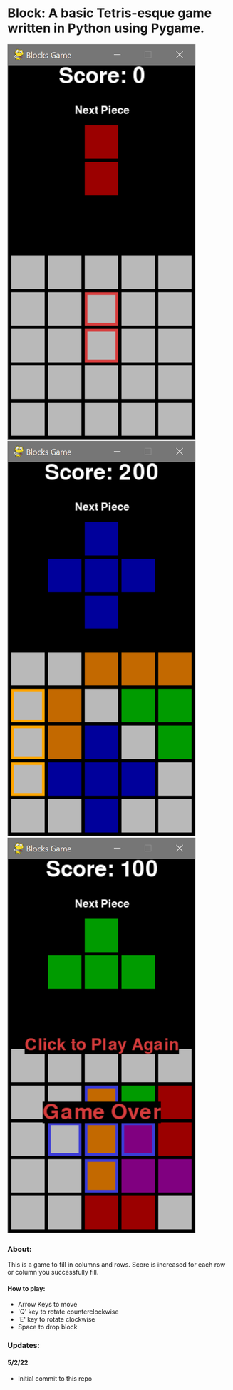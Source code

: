 # Block: A basic Tetris-esque game written in Python using Pygame.

![Missing Start](https://github.com/thegrimsleeper/devfolio/blob/c7fe3f8610098b935e11f18d30ab91237e0c0669/Block%20Game/screenshots/blocks1.PNG "Start Screen")
![Missing Gameplay](https://github.com/thegrimsleeper/devfolio/blob/c7fe3f8610098b935e11f18d30ab91237e0c0669/Block%20Game/screenshots/blocks2.PNG "Gameplay Screen")
![Missing Score](https://github.com/thegrimsleeper/devfolio/blob/c7fe3f8610098b935e11f18d30ab91237e0c0669/Block%20Game/screenshots/blocks3.PNG "Score Screen")


### About: 
This is a game to fill in columns and rows. Score is increased for each row or column you successfully fill.

#### How to play:
- Arrow Keys to move
- 'Q' key to rotate counterclockwise
- 'E' key to rotate clockwise
- Space to drop block

### Updates:
#### 5/2/22
- Initial commit to this repo
